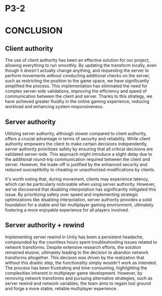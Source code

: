 # P3-2

# CONCLUSION

## Client authority

The use of client authority has been an effective solution for our project, allowing everything to run smoothly. By updating the transform locally, even though it doesn't actually change anything, and requesting the server to perform movements without conducting additional checks on the server, such as restricting the position to the game space, we have significantly simplified the process. This implementation has eliminated the need for complex server-side validations, improving the efficiency and speed of communication between the client and server. Thanks to this strategy, we have achieved greater fluidity in the online gaming experience, reducing workload and enhancing system responsiveness.

## Server authority

Utilizing server authority, although slower compared to client authority, offers a crucial advantage in terms of security and reliability. While client authority empowers the client to make certain decisions independently, server authority prioritizes safety by ensuring that all critical decisions are validated server-side. This approach might introduce a slight delay due to the additional round-trip communication required between the client and server. However, the trade-off is justified by the enhanced security and reduced susceptibility to cheating or unauthorized modifications by clients.

It's worth noting that, during movement, clients may experience latency, which can be particularly noticeable when using server authority. However, we've discovered that disabling interpolation has significantly mitigated this issue. By prioritizing safety over speed and implementing strategic optimizations like disabling interpolation, server authority provides a solid foundation for a stable and fair multiplayer gaming environment, ultimately fostering a more enjoyable experience for all players involved.

## Server authority + rewind

Implementing server rewind in Unity has been a persistent headache, compounded by the countless hours spent troubleshooting issues related to network transforms. Despite extensive research efforts, the solution remained elusive, ultimately leading to the decision to abandon network transforms altogether. This decision was driven by the realization that without this drastic step, the functionality simply wouldn't work as intended. The process has been frustrating and time-consuming, highlighting the complexities inherent in multiplayer game development. However, by removing network transforms and pursuing alternative strategies, such as server rewind and network variables, the team aims to regain lost ground and forge a more stable, reliable multiplayer experience.